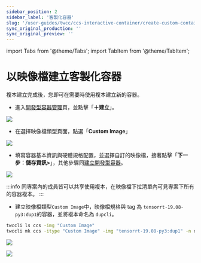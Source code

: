 ```yaml
---
sidebar_position: 2
sidebar_label: '客製化容器'
slug: '/user-guides/twcc/ccs-interactive-container/create-custom-container'
sync_original_production: '' 
sync_original_preview: '' 
---
```


import Tabs from '@theme/Tabs';
import TabItem from '@theme/TabItem';

# 以映像檔建立客製化容器

複本建立完成後，您即可在需要時使用複本建立新的容器。

<Tabs>
<TabItem value="TWCC 入口網站" label="TWCC 入口網站">

* 進入[開發型容器管理](/user-guides/twcc/ccs-interactive-container/containers/manage-containers.md)頁，並點擊「**＋建立**」。

![](https://i.imgur.com/lpBLaPf.png)

* 在選擇映像檔類型頁面，點選「**Custom Image**」

![](https://cos.twcc.ai/SYS-MANUAL/uploads/upload_81035131a533a3a71a3df759542725c3.png)

* 填寫容器基本資訊與硬體規格配置，並選擇自訂的映像檔，接著點擊「**下一步：儲存資訊>**」，其他步驟同[建立開發型容器](/user-guides/twcc/ccs-interactive-container/containers/create/create-container.md)。

![](https://cos.twcc.ai/SYS-MANUAL/uploads/upload_eb232de503b359b00ddf85467ca46c87.png)

:::info
同專案內的成員皆可以共享使用複本，在映像檔下拉清單內可見專案下所有的容器複本。
:::

</TabItem>
<TabItem value="TWCC CLI" label="TWCC CLI">

- 建立映像檔類型`Custom Image`中，映像檔規格與 tag 為 `tensorrt-19.08-py3:dup1`的容器，並將複本命名為 `dupcli`。

```bash
twccli ls ccs -img "Custom Image"
twccli mk ccs -itype "Custom Image" -img "tensorrt-19.08-py3:dup1" -n dupcli
```

![](https://cos.twcc.ai/SYS-MANUAL/uploads/upload_3310c270ae57370c22704b470cccbe60.png)

![](https://cos.twcc.ai/SYS-MANUAL/uploads/upload_6b2071ecdbafd5db2f98fbbf11b3e2ea.png)

</TabItem>
</Tabs>
